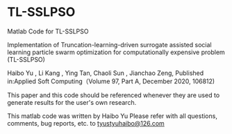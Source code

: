 # TL-SSLPSO
Matlab Code for TL-SSLPSO

Implementation of Truncation-learning-driven surrogate assisted social learning particle swarm optimization for computationally expensive problem (TL-SSLPSO)

Haibo Yu , Li Kang , Ying Tan, Chaoli Sun , Jianchao Zeng, Published in:Applied Soft Computing（Volume 97, Part A, December 2020, 106812)

This paper and this code should be referenced whenever they are used to generate results for the user's own research. 

This matlab code was written by Haibo Yu Please refer with all questions, comments, bug reports, etc. to tyustyuhaibo@126.com 
